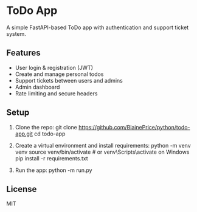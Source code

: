 # ToDo App

A simple FastAPI-based ToDo app with authentication and support ticket system.

## Features
- User login & registration (JWT)
- Create and manage personal todos
- Support tickets between users and admins
- Admin dashboard
- Rate limiting and secure headers

## Setup

1. Clone the repo:
git clone https://github.com/BlainePrice/python/todo-app.git
cd todo-app

2. Create a virtual environment and install requirements:
python -m venv venv
source venv/bin/activate # or venv\Scripts\activate on Windows
pip install -r requirements.txt

3. Run the app:
python -m run.py

## License
MIT